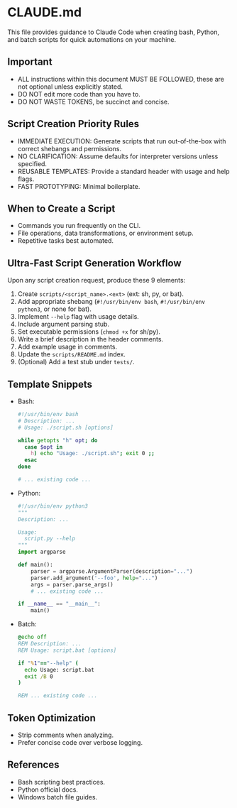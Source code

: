 # CLAUDE.md

This file provides guidance to Claude Code when creating bash, Python, and batch scripts for quick automations on your machine.

## Important
- ALL instructions within this document MUST BE FOLLOWED, these are not optional unless explicitly stated.
- DO NOT edit more code than you have to.
- DO NOT WASTE TOKENS, be succinct and concise.

## Script Creation Priority Rules
- IMMEDIATE EXECUTION: Generate scripts that run out-of-the-box with correct shebangs and permissions.
- NO CLARIFICATION: Assume defaults for interpreter versions unless specified.
- REUSABLE TEMPLATES: Provide a standard header with usage and help flags.
- FAST PROTOTYPING: Minimal boilerplate.

## When to Create a Script
- Commands you run frequently on the CLI.
- File operations, data transformations, or environment setup.
- Repetitive tasks best automated.

## Ultra-Fast Script Generation Workflow
Upon any script creation request, produce these 9 elements:
1. Create `scripts/<script_name>.<ext>` (ext: sh, py, or bat).
2. Add appropriate shebang (`#!/usr/bin/env bash`, `#!/usr/bin/env python3`, or none for bat).
3. Implement `--help` flag with usage details.
4. Include argument parsing stub.
5. Set executable permissions (`chmod +x` for sh/py).
6. Write a brief description in the header comments.
7. Add example usage in comments.
8. Update the `scripts/README.md` index.
9. (Optional) Add a test stub under `tests/`.

## Template Snippets
- Bash:
  ```bash
  #!/usr/bin/env bash
  # Description: ...
  # Usage: ./script.sh [options]
  
  while getopts "h" opt; do
    case $opt in
      h) echo "Usage: ./script.sh"; exit 0 ;;
    esac
  done
  
  # ... existing code ...
  ```
- Python:
  ```python
  #!/usr/bin/env python3
  """
  Description: ...
  
  Usage:
    script.py --help
  """
  import argparse
  
  def main():
      parser = argparse.ArgumentParser(description="...")
      parser.add_argument('--foo', help="...")
      args = parser.parse_args()
      # ... existing code ...
  
  if __name__ == "__main__":
      main()
  ```
- Batch:
  ```bat
  @echo off
  REM Description: ...
  REM Usage: script.bat [options]
  
  if "%1"=="--help" (
    echo Usage: script.bat
    exit /B 0
  )
  
  REM ... existing code ...
  ```

## Token Optimization
- Strip comments when analyzing.
- Prefer concise code over verbose logging.

## References
- Bash scripting best practices.
- Python official docs.
- Windows batch file guides.
